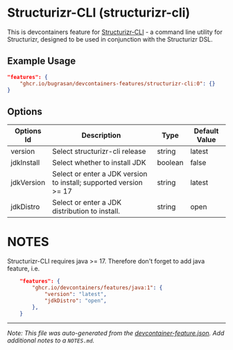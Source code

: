 
# Structurizr-CLI (structurizr-cli)

This is devcontainers feature for [Structurizr-CLI](https://github.com/structurizr/cli) - a command line utility for Structurizr, designed to be used in conjunction with the Structurizr DSL.

## Example Usage

```json
"features": {
    "ghcr.io/bugrasan/devcontainers-features/structurizr-cli:0": {}
}
```

## Options

| Options Id | Description | Type | Default Value |
|-----|-----|-----|-----|
| version | Select structurizr-cli release | string | latest |
| jdkInstall | Select whether to install JDK | boolean | false |
| jdkVersion | Select or enter a JDK version to install; supported version >= 17 | string | latest |
| jdkDistro | Select or enter a JDK distribution to install. | string | open |

# NOTES

Structurizr-CLI requires java >= 17.
Therefore don't forget to add java feature, i.e.
```json
    "features": {
		"ghcr.io/devcontainers/features/java:1": {
			"version": "latest",
			"jdkDistro": "open",
		},
    }
```


---

_Note: This file was auto-generated from the [devcontainer-feature.json](https://github.com/bugrasan/devcontainers-features/blob/main/src/structurizr-cli/devcontainer-feature.json).  Add additional notes to a `NOTES.md`._
